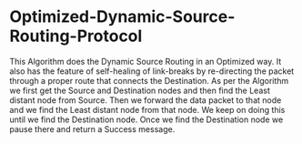 # Optimized-Dynamic-Source-Routing-Protocol
This Algorithm does the Dynamic Source Routing in an Optimized way.
It also has the feature of self-healing of link-breaks by re-directing the packet 
through a proper route that connects the Destination.
  As per the Algorithm we first get the Source and Destination nodes and then find the Least distant node from Source.
  Then we forward the data packet to that node and we find the Least distant node from that node. We keep on doing this
  until we find the Destination node. Once we find the Destination node we pause there and return a Success message.
